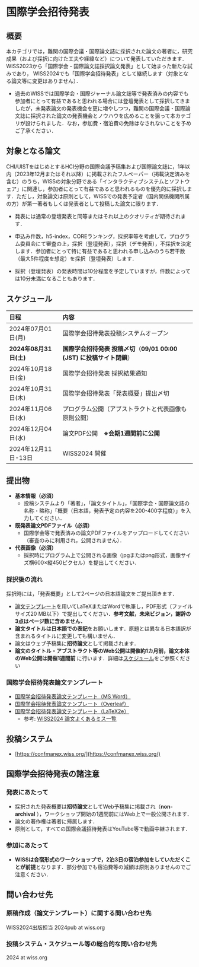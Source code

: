 # 国際学会招待発表

## 概要
本カテゴリでは，難関の国際会議・国際論文誌に採択された論文の著者に，研究成果（および採択に向けた工夫や経緯など）について発表していただきます．WISS2023から「国際学会・国際論文誌採択論文発表」として始まった新たな試みであり， WISS2024でも「国際学会招待発表」として継続します（対象となる論文等に変更はありません）．
- 過去のWISSでは国際学会・国際ジャーナル論文誌等で発表済みの内容でも参加者にとって有益であると思われる場合には登壇発表として採択してきましたが，未発表論文の発表機会を更に増やしつつ，難関の国際会議・国際論文誌に採択された論文の発表機会とノウハウを広めることを狙って本カテゴリが設けられました．なお，参加費・宿泊費の免除はなされないことを予めご了承ください．

## 対象となる論文
CHI/UISTをはじめとするHCI分野の国際会議予稿集および国際論文誌に，1年以内（2023年12月またはそれ以降）に掲載されたフルペーパー（掲載決定済みを含む）のうち，WISSの対象分野である「インタラクティブシステムとソフトウェア」に関連し，参加者にとって有益であると思われるものを優先的に採択します．ただし，対象論文は原則として，WISSでの発表予定者（国内関係機関所属の方）が第一著者もしくは発表者として投稿した論文に限ります．
- 発表には通常の登壇発表と同等またはそれ以上のクオリティが期待されます．
- 申込み件数，h5-index，COREランキング，採択率等を考慮して，プログラム委員会にて審査の上，採択（登壇発表），採択（デモ発表），不採択を決定します．参加者にとって特に有益であると思われる申し込みのうち若干数（最大5件程度を想定）を採択（登壇発表）します．
- 採択（登壇発表）の発表時間は10分程度を予定していますが，件数によっては10分未満になることもあります．
   
  <a id="スケジュール"></a>
## スケジュール
日程|内容
:--|:--
2024年07月01日(月)|国際学会招待発表投稿システムオープン
**2024年08月31日(土)**|	**国際学会招待発表 投稿〆切**（**09/01 00:00 (JST) に投稿サイト閉鎖**）
2024年10月18日(金)|	国際学会招待発表 採択結果通知
2024年10月31日(木)|	国際学会招待発表「発表概要」提出〆切
2024年11月06日(水)|	プログラム公開（アブストラクトと代表画像も原則公開）
2024年12月04日(水)|	論文PDF公開　**※会期1週間前に公開**
2024年12月11日-13日 | WISS2024 開催
 
 <a id="提出物"></a>
## 提出物
- **基本情報（必須）**
	- 投稿システムより「著者」，「論文タイトル」，「国際学会・国際論文誌の名称・略称」「概要（日本語，発表予定の内容を200-400字程度）」を入力してください．
- **既発表論文PDFファイル（必須）**
	- 国際学会等で発表済みの論文PDFファイルをアップロードしてください（審査のみに利用され，公開されません）．
- **代表画像（必須）**
	- 	採択時にプログラム上で公開される画像（jpgまたはpng形式，画像サイズ横600×縦450ピクセル）を提出してください．
### 採択後の流れ
 採択時には，「発表概要」として2ページの日本語論文をご提出頂きます．
 -  [論文テンプレート](#国際学会招待発表論文テンプレート)を用いてLaTeXまたはWordで執筆し，PDF形式（ファイルサイズ20 MB以下）で提出してください．**参考文献，未来ビジョン，謝辞の3点はぺージ数に含めません．**
 -   **論文タイトルは日本語での表記**をお願いします．原題とは異なる日本語訳が含まれるタイトルに変更しても構いません．
 - 論文はウェブ予稿集に**招待論文**として掲載されます．
- __論文のタイトル・アブストラクト等のWeb公開は開催約1カ月前，論文本体のWeb公開は開催1週間前__ に行います．詳細は[スケジュール](#スケジュール)をご参照ください
 <!---->
<a id="国際学会招待発表論文テンプレート"></a>
### 国際学会招待発表論文テンプレート
- [国際学会招待発表論文テンプレート（MS Word）](./downloads/WISS_Template_2024_0529_word-invited.docx) 
- [国際学会招待発表論文テンプレート（Overleaf）](https://www.overleaf.com/latex/templates/wiss2024-template-guo-ji-xue-hui-zhao-dai-fa-biao-yong/vyvbvpbbywcg)
- [国際学会招待発表論文テンプレート（LaTeX2e）](./downloads/WISS_Template_2024_0610_latex-invited.zip)
	- 参考:  [WISS2024 論文よくあるミス一覧](./downloads/WISSTemplate_2024_0527_errors.pdf)
<!--
#
-->

## 投稿システム

- [https://confmanex.wiss.org/](https://confmanex.wiss.org/) 

<a id="国際学会招待発表の諸注意"></a>
## 国際学会招待発表の諸注意
### 発表にあたって
- 採択された発表概要は**招待論文**としてWeb予稿集に掲載され（**non-archival** ），ワークショップ開始の1週間前にはWeb上で一般公開されます．
- 論文の著作権は著者に帰属します．
- 原則として，すべての国際会議招待発表はYouTube等で動画中継されます．

### 参加にあたって
- **WISSは合宿形式のワークショップで，2泊3日の宿泊参加をしていただくことが前提**となります．部分参加でも宿泊費等の減額は原則ありませんのでご注意ください．

<a id="問い合わせ先"></a>
## 問い合わせ先
### 原稿作成（論文テンプレート）に関する問い合わせ先
WISS2024出版担当  2024pub at wiss.org

### 投稿システム・スケジュール等の総合的な問い合わせ先
2024 at wiss.org


<!--stackedit_data:
eyJoaXN0b3J5IjpbODQ5MzM3MzkwLDEwNzc2NzAwMzgsMTEzNz
AxODcxOSwtNDI4NzQ2MTYyLDE5NzcyNjMxNDYsLTE5NjE2MDY0
NzksLTEyMjA4NzUzMjEsMTQyMDc3NDU3NCw0NjkwMDAxMjIsMT
YxMTg3NzMwOCwtMzg2NzI1Nzc0LDEwMDgyMDI0NDQsLTMxNDQz
NzA1NiwtMTcxNzIzMTAzNiwxODkzNDA0NzI1LC03ODYwMTIwOC
wxMTA4NTg5MTQ5LDIwNDE3OTkyMDUsMTIwNDU0ODU0MSwtMTE5
NDc3NDMyOF19
-->